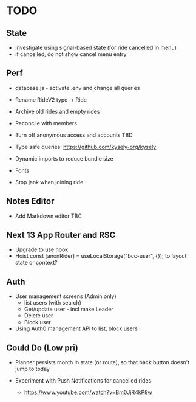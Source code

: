 # TODO

## State

- Investigate using signal-based state (for ride cancelled in menu)
- if cancelled, do not show cancel menu entry

## Perf

- database.js - activate .env and change all queries
- Rename RideV2 type -> Ride

- Archive old rides and empty rides
- Reconcile with members
- Turn off anonymous access and accounts TBD
- Type safe queries: https://github.com/kysely-org/kysely

- Dynamic imports to reduce bundle size
- Fonts
- Stop jank when joining ride

## Notes Editor

- Add Markdown editor TBC

## Next 13 App Router and RSC

- Upgrade to use hook
- Hoist const [anonRider] = useLocalStorage<AnonymousUser>("bcc-user", {}); to layout state or context?

## Auth

- User management screens (Admin only)
  - list users (with search)
  - Get/update user - incl make Leader
  - Delete user
  - Block user
- Using Auth0 management API to list, block users

## Could Do (Low pri)

- Planner persists month in state (or route), so that back button doesn't jump to today
- Experiment with Push Notifications for cancelled rides

  - https://www.youtube.com/watch?v=Bm0JjR4kP8w
